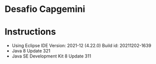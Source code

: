 # Desafio Capgemini

# Instructions

- Using Eclipse IDE Version: 2021-12 (4.22.0) Build id: 20211202-1639
- Java 8 Update 321
- Java SE Development Kit 8 Update 311

